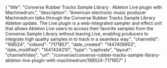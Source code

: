 {
    "title": "Converse Rubber Tracks Sample Library : Ableton Live plugin with Machinedrum.",
    "description": "American electronic music producer Machinedrum talks through the Converse Rubber Tracks Sample Library Ableton update. The Live plugin is a web-integrated sampler and effect unit that allows Ableton Live users to access their favorite samples from the Converse Sample Library without leaving Live, enabling producers to integrate high quality samples in to track in a seamless way.",
    "channelid": "168524",
    "videoid": "7171857",
    "date_created": "1447408953",
    "date_modified": "1447434210",
    "type": "captivate",
    "layout": "channelVideo",
    "url": "\/converse\/converse-rubber-tracks-sample-library-ableton-live-plugin-with-machinedrum\/168524-7171857"
}